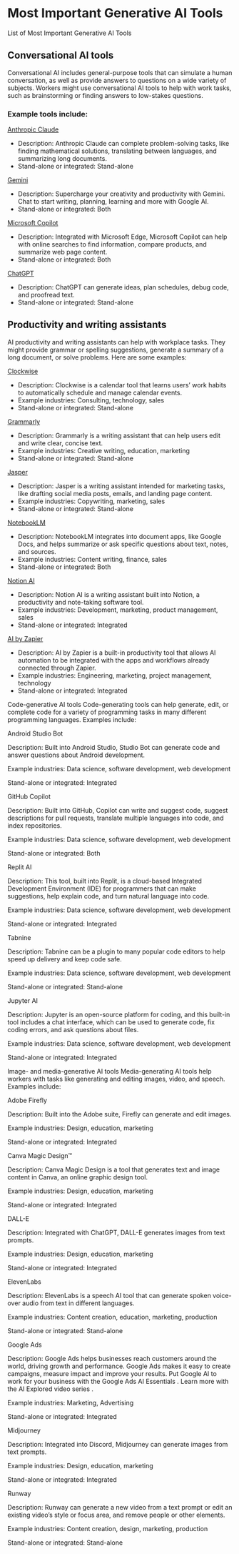 # Most Important Generative AI Tools
List of Most Important Generative AI Tools

## Conversational AI tools
Conversational AI includes general-purpose tools that can simulate a human conversation, as well as provide answers to questions on a wide variety of subjects. Workers might use conversational AI tools to help with work tasks, such as brainstorming or finding answers to low-stakes questions. 

### Example tools include:

[Anthropic Claude](https://www.anthropic.com/claude)

- Description: Anthropic Claude can complete problem-solving tasks, like finding mathematical solutions, translating between languages, and summarizing long documents. 
- Stand-alone or integrated: Stand-alone

[Gemini](https://gemini.google.com/app)

- Description: Supercharge your creativity and productivity with Gemini. Chat to start writing, planning, learning and more with Google AI. 
- Stand-alone or integrated: Both

[Microsoft Copilot](https://www.microsoft.com/en-us/edge/features/copilot?form=MT00IS)

- Description: Integrated with Microsoft Edge, Microsoft Copilot can help with online searches to find information, compare products, and summarize web page content.
- Stand-alone or integrated: Both

[ChatGPT](https://openai.com/chatgpt/)

- Description: ChatGPT can generate ideas, plan schedules, debug code, and proofread text.
- Stand-alone or integrated: Stand-alone

## Productivity and writing assistants
AI productivity and writing assistants can help with workplace tasks. They might provide grammar or spelling suggestions, generate a summary of a long document, or solve problems. Here are some examples: 

[Clockwise](https://www.getclockwise.com/)

- Description: Clockwise is a calendar tool that learns users’ work habits to automatically schedule and manage calendar events.
- Example industries: Consulting, technology, sales
- Stand-alone or integrated: Stand-alone

[Grammarly](https://www.grammarly.com/)

- Description: Grammarly is a writing assistant that can help users edit and write clear, concise text.
- Example industries: Creative writing, education, marketing
- Stand-alone or integrated: Stand-alone

[Jasper](https://www.jasper.ai/)

- Description: Jasper is a writing assistant intended for marketing tasks, like drafting social media posts, emails, and landing page content.
- Example industries: Copywriting, marketing, sales
- Stand-alone or integrated: Stand-alone

[NotebookLM](https://notebooklm.google/)

- Description: NotebookLM integrates into document apps, like Google Docs, and helps summarize or ask specific questions about text, notes, and sources.
- Example industries: Content writing, finance, sales
- Stand-alone or integrated: Both

[Notion AI](https://www.notion.so/product/ai)

- Description: Notion AI is a writing assistant built into Notion, a productivity and note-taking software tool.
- Example industries: Development, marketing, product management, sales
- Stand-alone or integrated: Integrated

[AI by Zapier](https://zapier.com/apps/ai/integrations)

- Description: AI by Zapier is a built-in productivity tool that allows AI automation to be integrated with the apps and workflows already connected through Zapier.
- Example industries: Engineering, marketing, project management, technology
- Stand-alone or integrated: Integrated

Code-generative AI tools
Code-generating tools can help generate, edit, or complete code for a variety of programming tasks in many different programming languages. Examples include:

Android Studio Bot

Description: Built into Android Studio, Studio Bot can generate code and answer questions about Android development.

Example industries: Data science, software development, web development

Stand-alone or integrated: Integrated

GitHub Copilot

Description: Built into GitHub, Copilot can write and suggest code, suggest descriptions for pull requests, translate multiple languages into code, and index repositories.

Example industries: Data science, software development, web development

Stand-alone or integrated: Both

Replit AI

Description: This tool, built into Replit, is a cloud-based Integrated Development Environment (IDE) for programmers that can make suggestions, help explain code, and turn natural language into code.

Example industries: Data science, software development, web development

Stand-alone or integrated: Integrated

Tabnine

Description: Tabnine can be a plugin to many popular code editors to help speed up delivery and keep code safe.

Example industries: Data science, software development, web development

Stand-alone or integrated: Stand-alone

Jupyter AI

Description: Jupyter is an open-source platform for coding, and this built-in tool includes a chat interface, which can be used to generate code, fix coding errors, and ask questions about files.

Example industries: Data science, software development, web development

Stand-alone or integrated: Integrated

Image- and media-generative AI tools
Media-generating AI tools help workers with tasks like generating and editing images, video, and speech. Examples include:

Adobe Firefly

Description: Built into the Adobe suite, Firefly can generate and edit images.

Example industries: Design, education, marketing

Stand-alone or integrated: Integrated

Canva Magic Design™ 

Description: Canva Magic Design is a tool that generates text and image content in Canva, an online graphic design tool.

Example industries: Design, education, marketing

Stand-alone or integrated: Integrated

DALL-E

Description: Integrated with ChatGPT, DALL-E generates images from text prompts.

Example industries: Design, education, marketing

Stand-alone or integrated: Integrated

ElevenLabs

Description: ElevenLabs is a speech AI tool that can generate spoken voice-over audio from text in different languages.

Example industries: Content creation, education, marketing, production

Stand-alone or integrated: Stand-alone

Google Ads

Description: Google Ads helps businesses reach customers around the world, driving growth and performance. Google Ads makes it easy to create campaigns, measure impact and improve your results. Put Google AI to work for your business with the 
Google Ads AI Essentials
. Learn more with the 
AI Explored video series
.

Example industries: Marketing, Advertising

Stand-alone or integrated: Integrated

Midjourney

Description: Integrated into Discord, Midjourney can generate images from text prompts.

Example industries: Design, education, marketing

Stand-alone or integrated: Integrated

Runway

Description: Runway can generate a new video from a text prompt or edit an existing video’s style or focus area, and remove people or other elements.

Example industries: Content creation, design, marketing, production

Stand-alone or integrated: Stand-alone
